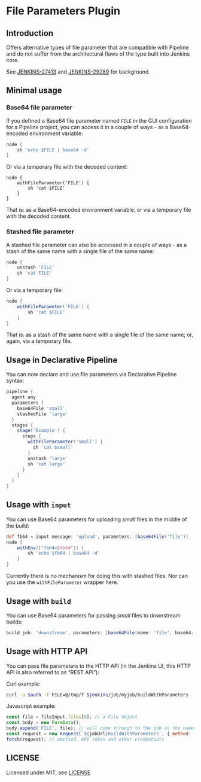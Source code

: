 # File Parameters Plugin

## Introduction

Offers alternative types of file parameter that are compatible with Pipeline and do not suffer from the architectural flaws of the type built into Jenkins core.

See [JENKINS-27413](https://issues.jenkins-ci.org/browse/JENKINS-27413) and [JENKINS-29289](https://issues.jenkins-ci.org/browse/JENKINS-29289) for background.

## Minimal usage

### Base64 file parameter

If you defined a Base64 file parameter named `FILE` in the GUI configuration for a Pipeline project, you can access it in a couple of ways - as a Base64-encoded environment variable:

```groovy
node {
    sh 'echo $FILE | base64 -d'
}
```

Or via a temporary file with the decoded content:

```
node {
    withFileParameter('FILE') {
        sh 'cat $FILE'
    }
}
```

That is: as a Base64-encoded environment variable; or via a temporary file with the decoded content.

### Stashed file parameter

A stashed file parameter can also be accessed in a couple of ways - as a stash of the same name with a single file of the same name:

```groovy
node {
    unstash 'FILE'
    sh 'cat FILE'
}
```

Or via a temporary file:

```groovy
node {
    withFileParameter('FILE') {
        sh 'cat $FILE'
    }
}
```

That is: as a stash of the same name with a single file of the same name; or, again, via a temporary file.

## Usage in Declarative Pipeline

You can now declare and use file parameters via Declarative Pipeline syntax:

```groovy
pipeline {
  agent any
  parameters {
    base64File 'small'
    stashedFile 'large'
  }
  stages {
    stage('Example') {
      steps {
        withFileParameter('small') {
          sh 'cat $small'
        }
        unstash 'large'
        sh 'cat large'
      }
    }
  }
}
```

## Usage with `input`

You can use Base64 parameters for uploading _small_ files in the middle of the build:

```groovy
def fb64 = input message: 'upload', parameters: [base64File('file')]
node {
    withEnv(["fb64=$fb64"]) {
        sh 'echo $fb64 | base64 -d'
    }
}
```

Currently there is no mechanism for doing this with stashed files.
Nor can you use the `withFileParameter` wrapper here.

## Usage with `build`

You can use Base64 parameters for passing _small_ files to downstream builds:

```groovy
build job: 'downstream', parameters: [base64File(name: 'file', base64: Base64.encoder.encodeToString('hello'.bytes)))]
```

## Usage with HTTP API

You can pass file parameters to the HTTP API (in the Jenkins UI, this HTTP API is also referred to as “REST API”):

Curl example:

```bash
curl -u $auth -F FILE=@/tmp/f $jenkins/job/myjob/buildWithParameters
```

Javascript example:

```js
const file = fileInput.files[0]; // a File object
const body = new FormData();
body.append('FILE', file); // will come through to the job as the named file parameter 'FILE'
const request = new Request(`${jobUrl}buildWithParameters`, { method: 'POST', body });
fetch(request); // omitted, API token and other credentials
```

## LICENSE

Licensed under MIT, see [LICENSE](LICENSE.md)
